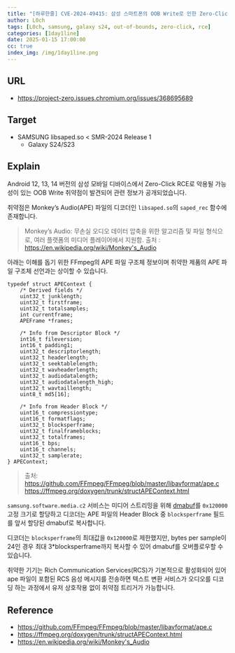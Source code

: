 ```yaml
---
title: "[하루한줄] CVE-2024-49415: 삼성 스마트폰의 OOB Write로 인한 Zero-Click RCE"
author: L0ch
tags: [L0ch, samsung, galaxy s24, out-of-bounds, zero-click, rce]
categories: [1day1line]
date: 2025-01-15 17:00:00
cc: true
index_img: /img/1day1line.png
---
```

## URL

- https://project-zero.issues.chromium.org/issues/368695689

## Target

- SAMSUNG libsaped.so < SMR-2024 Release 1
    - Galaxy S24/S23

## Explain

Android 12, 13, 14 버전의 삼성 모바일 디바이스에서 Zero-Click RCE로 악용될 가능성이 있는 OOB Write 취약점이 발견되어 관련 정보가 공개되었습니다.

취약점은 Monkey’s Audio(APE) 파일의 디코더인 `libsaped.so`의 `saped_rec` 함수에 존재합니다.

> Monkey’s Audio: 무손실 오디오 데이터 압축을 위한 알고리즘 및 파일 형식으로, 여러 플랫폼의 미디어 플레이어에서 지원함.
출처 : https://en.wikipedia.org/wiki/Monkey's_Audio
>

아래는 이해를 돕기 위한 FFmpeg의 APE 파일 구조체 정보이며 취약한 제품의 APE 파일 구조체 선언과는 상이할 수 있습니다.


```
typedef struct APEContext {
    /* Derived fields */
    uint32_t junklength;
    uint32_t firstframe;
    uint32_t totalsamples;
    int currentframe;
    APEFrame *frames;

    /* Info from Descriptor Block */
    int16_t fileversion;
    int16_t padding1;
    uint32_t descriptorlength;
    uint32_t headerlength;
    uint32_t seektablelength;
    uint32_t wavheaderlength;
    uint32_t audiodatalength;
    uint32_t audiodatalength_high;
    uint32_t wavtaillength;
    uint8_t md5[16];

    /* Info from Header Block */
    uint16_t compressiontype;
    uint16_t formatflags;
    uint32_t blocksperframe;
    uint32_t finalframeblocks;
    uint32_t totalframes;
    uint16_t bps;
    uint16_t channels;
    uint32_t samplerate;
} APEContext;

```
> 출처:
https://github.com/FFmpeg/FFmpeg/blob/master/libavformat/ape.c
https://ffmpeg.org/doxygen/trunk/structAPEContext.html
>


`samsung.software.media.c2` 서비스는 미디어 스트리밍을 위해 [dmabuf](https://docs.kernel.org/driver-api/dma-buf.html)를 `0x120000` 고정 크기로 할당하고 디코더는 APE 파일의 Header Block 중 `blocksperframe` 필드를 앞서 할당된 dmabuf로 복사합니다. 

디코더는 `blocksperframe`의 최대값을 `0x120000`로 제한했지만, bytes per sample이 24인 경우 최대 3*blocksperframe까지 복사할 수 있어 dmabuf를 오버플로우할 수 있습니다.

취약한 기기는 Rich Communication Services(RCS)가 기본적으로 활성화되어 있어 ape 파일이 포함된 RCS 음성 메시지를 전송하면 텍스트 변환 서비스가 오디오를 디코딩 하는 과정에서 유저 상호작용 없이 취약점 트리거가 가능합니다.


## Reference

- https://github.com/FFmpeg/FFmpeg/blob/master/libavformat/ape.c
- https://ffmpeg.org/doxygen/trunk/structAPEContext.html
- https://en.wikipedia.org/wiki/Monkey's_Audio